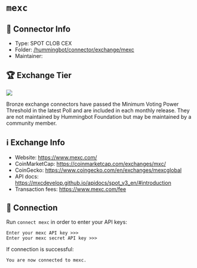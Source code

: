 # `mexc`

## 📁 Connector Info

* Type: SPOT CLOB CEX
* Folder: [/hummingbot/connector/exchange/mexc](https://github.com/hummingbot/hummingbot/tree/master/hummingbot/connector/exchange/mexc)
* Maintainer:

## 🏆 Exchange Tier

![](https://img.shields.io/static/v1?label=Hummingbot&message=BRONZE&color=green)

Bronze exchange connectors have passed the Minimum Voting Power Threshold in the latest Poll and are included in each monthly release. They are not maintained by Hummingbot Foundation but may be maintained by a community member.

## ℹ️ Exchange Info

* Website: <https://www.mexc.com/>
* CoinMarketCap: <https://coinmarketcap.com/exchanges/mxc/>
* CoinGecko: <https://www.coingecko.com/en/exchanges/mexcglobal>
* API docs: <https://mxcdevelop.github.io/apidocs/spot_v3_en/#introduction>
* Transaction fees: <https://www.mexc.com/fee>

## 🔑 Connection

Run `connect mexc` in order to enter your API keys:

```
Enter your mexc API key >>>
Enter your mexc secret API key >>>
```

If connection is successful:

```
You are now connected to mexc.
```
